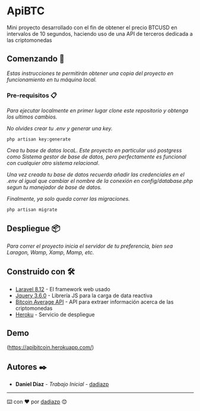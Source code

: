 # ApiBTC

Mini proyecto desarrollado con el fin de obtener el precio BTCUSD en intervalos de 10 segundos, haciendo uso de una API de terceros dedicada a las criptomonedas

## Comenzando 🚀

_Estas instrucciones te permitirán obtener una copia del proyecto en funcionamiento en tu máquina local._

### Pre-requisitos 📋

_Para ejecutar localmente en primer lugar clone este repositorio y obtenga los ultimos cambios._

_No olvides crear tu .env y generar una key._

```
php artisan key:generate
```

_Crea tu base de datos locaL. Este proyecto en particular usó postgress como Sistema gestor de base de datos, pero perfectamente es funcional
con cualquier otro sistema relacional_.

_Una vez creada tu base de datos recuerda añadir las credenciales en el .env al igual que cambiar el nombre de la conexión en config/database.php segun tu manejador de base de datos._

_Finalmente, ya solo queda correr las migraciones._

```
php artisan migrate
```

## Despliegue 📦

_Para correr el proyecto inicia el servidor de tu preferencia, bien sea Laragon, Wamp, Xamp, Mamp, etc._

## Construido con 🛠️

* [Laravel 8.12](https://laravel.com/docs/8.x) - El framework web usado
* [Jquery 3.6.0](https://api.jquery.com/) - Librería JS para la carga de data reactiva
* [Bitcoin Average API](https://apiv2.bitcoinaverage.com/) - API para extraer información acerca de las criptomonedas
* [Heroku](https://devcenter.heroku.com/articles/heroku-cli) - Servicio de despliegue

## Demo

(https://apibitcoin.herokuapp.com/)


## Autores ✒️

* **Daniel Díaz** - *Trabajo Inicial* - [dadiazp](https://github.com/dadiazp)

---
⌨️ con ❤️ por [dadiazp](https://github.com/dadiazp) 😊
